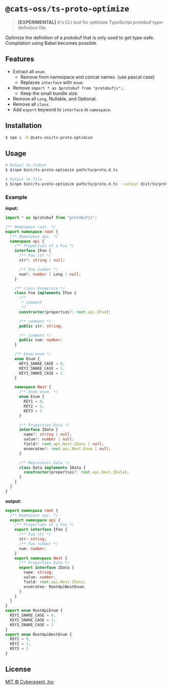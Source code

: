 # `@cats-oss/ts-proto-optimize`

> **[EXPERIMENTAL]** It's CLI tool for optimize TypeScript protobuf type-definition file.

Optimize the definition of a protobuf that is only used to get type-safe. Compilation using Babel becomes possible.

## Features

- Extract all `enum`.
  - Remove from namespace and concat names. (use pascal case)
  - Replaces `interface` with `enum`.
- Remove `import * as $protobuf from "protobufjs";`.
  - Keep the small bundle size.
- Remove all `Long`, Nullable, and Optional.
- Remove all `class`.
- Add `export` keyword to `interface` in `namespace`.

## Installation

```bash
$ npm i -D @cats-oss/ts-proto-optimize
```

## Usage

```bash
# Output to stdout
$ $(npm bin)/ts-proto-optimize path/to/proto.d.ts

# Output to file
$ $(npm bin)/ts-proto-optimize path/to/proto.d.ts --output dist/to/proto.d.ts
```

### Example

**input:**

```typescript
import * as $protobuf from "protobufjs";

/** Namespace root. */
export namespace root {
  /** Namespace api. */
  namespace api {
    /** Properties of a Foo */
    interface IFoo {
      /** Foo str */
      str?: string | null;

      /** Foo number */
      num?: number | Long | null;
    }

    /** class Enumerate */
    class Foo implements IFoo {
      /**
       * comment
       */
      constructor(properties?: root.api.IFoo);

      /** comment */
      public str: string;

      /** comment */
      public num: number;
    }

    /** Enum enum */
    enum Enum {
      KEY1_SNAKE_CASE = 0,
      KEY2_SNAKE_CASE = 1,
      KEY3_SNAKE_CASE = 2
    }

    namespace Nest {
      /** Enum enum. */
      enum Enum {
        KEY1 = 0,
        KEY2 = 1,
        KEY3 = 2
      }

      /** Properties Data */
      interface IData {
        name?: string | null;
        value?: number | null;
        field?: root.api.Nest.IData | null;
        enumratee?: root.api.Nest.Enum | null;
      }

      /** Represents Data */
      class Data implements IData {
        constructor(properties?: root.api.Nest.IData);
      }
    }
  }
}
```

**output:**

```typescript
export namespace root {
  /** Namespace api. */
  export namespace api {
    /** Properties of a Foo */
    export interface IFoo {
      /** Foo str */
      str: string;
      /** Foo number */
      num: number;
    }
    export namespace Nest {
      /** Properties Data */
      export interface IData {
        name: string;
        value: number;
        field: root.api.Nest.IData;
        enumratee: RootApiNestEnum;
      }
    }
  }
}
export enum RootApiEnum {
  KEY1_SNAKE_CASE = 0,
  KEY2_SNAKE_CASE = 1,
  KEY3_SNAKE_CASE = 2
}
export enum RootApiNestEnum {
  KEY1 = 0,
  KEY2 = 1,
  KEY3 = 2
}
```

## License

[MIT © Cyberagent, Inc](./LICENSE)
